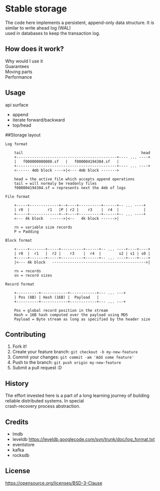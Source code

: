 # Stable storage

The code here implements a persistent, append-only data structure.  It is similar to write ahead log (WAL)  
used in databases to keep the transaction log.

## How does it work?

Why would I use it  
Guarantees  
Moving parts  
Performance

## Usage

api surface  
- append     
- iterate forward/backward  
- top/head

##Storage layout  

```
Log format

	tail                                                     head 
	+---------------------------------------------+---- ... ----+
	|   f000000000000.sf   |   f000004194304.sf   |
	+---------------------------------------------+---- ... ----+
	<------ 4mb block ---->|<--- 4mb block ------->

	head = the active file which accepts append operations
	tail = will normaly be readonly files
	f000004194304.sf = represents next the 4mb of logs
   
File format

	+-----+-------------+--+----+----------+------+-- ... ----+
	| r0  |        r1   |P | r2 |    r3    |  r4  |           |
	+-----+-------------+--+----+----------+------+-- ... ----+
	<--- 4k block   ------>|<--   4k block ------>|

	rn = variable size records
	P = Padding

Block format

	+-----+-------+-----+----------+------+-- ... ----+----+----+
	| r0  |  r1   |  r2 |    r3    |  r4  |        s2 | s1 | s0 |
	+-----+-------+-----+----------+------+-- ... ----+----+----+
	|<--- 4k block   ------------------------------------------>|

	rn = records
	sn = record sizes

Record format

	+----------+------------+------------+--- ... ---+
	| Pos (8B) | Hash (16B) |  Payload   |
	+----------+------------+------------+--- ... ---+

	Pos = global record position in the stream
	Hash = 16B hash computed over the payload using MD5
	Payload = Byte stream as long as specified by the header size
```

## Contributing

1. Fork it!
2. Create your feature branch: `git checkout -b my-new-feature`
3. Commit your changes: `git commit -am 'Add some feature'`
4. Push to the branch: `git push origin my-new-feature`
5. Submit a pull request :D

## History

The effort invested here is a part of a long learning journey of building reliable distributed systems. In special  
crash-recovery process abstraction. 

## Credits

- lmdb
- leveldb https://leveldb.googlecode.com/svn/trunk/doc/log_format.txt
- eventstore
- kafka
- rocksdb    

## License

https://opensource.org/licenses/BSD-3-Clause
